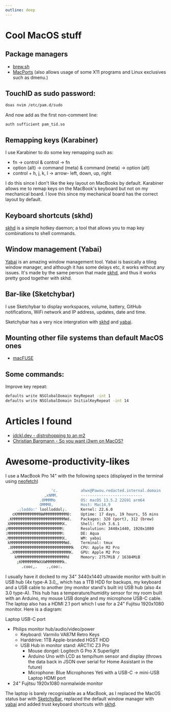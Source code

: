 ```yaml
---
outline: deep
---
```


# Cool MacOS stuff

## Package managers

- [brew.sh](https://brew.sh)
- [MacPorts](https://macports.org/) (also allows usage of some X11 programs and Linux exclusives such as dmenu.)

## TouchID as sudo password:

```sh
doas nvim /etc/pam.d/sudo
```
And now add as the first non-comment line:

`auth sufficient pam_tid.so`

## Remapping keys (Karabiner)

I use Karabiner to do some key remapping such as:

* fn -> control & control -> fn
* option (alt) -> command (meta) & command (meta) -> option (alt)
* control + h, j, k, l -> arrow- left, down, up, right

I do this since I don't like the key layout on MacBooks by default. Karabiner allows me to remap keys on the MacBook's keyboard but not on my mechanical board. I love this since my mechanical board has the correct layout by default.

## Keyboard shortcuts (skhd)

[skhd](https://github.com/koekeishiya/skhd) is a simple hotkey daemon; a tool that allows you to map key combinations to shell commands.

## Window management (Yabai)

[Yabai](https://github.com/koekeishiya/yabai) is an amazing window management tool. Yabai is basically a tiling window manager, and although it has some delays etc, it works without any issues. It's made by the same person that made [skhd](#skhd), and thus it works pretty good together with skhd.

## Bar-like (Sketchybar)

I use Sketchybar to display workspaces, volume, battery, GitHub notifications, WiFi network and IP address, updates, date and time.

Sketchybar has a very nice intergration with [skhd](#skhd) and [yabai](#yabai).

## Mounting other file systems than default MacOS ones

- [macFUSE](https://osxfuse.github.io/)


## Some commands:

Improve key repeat:

```sh
defaults write NSGlobalDomain KeyRepeat -int 1
defaults write NSGlobalDomain InitialKeyRepeat -int 14
```


# Articles I found

- [jdckl.dev - distrohopping to an m2](https://jdckl.dev/blog/distrohopping-to-an-m2)
- [Christian Bargmann - So you want i3wm on MacOS?](https://cbrgm.net/post/2021-05-5-setup-macos/)

# Awesome-productivity-likes

I use a MacBook Pro 14" with the following specs (displayed in the terminal using [neofetch](https://github.com/dylanaraps/neofetch))

```sh
                    'c.          ahwx@Pawou.redacted.internal.domain
                 ,xNMM.          ---------------------------
               .OMMMMo           OS: macOS 13.5.2 22G91 arm64
               OMMM0,            Host: Mac14,9
     .;loddo:' loolloddol;.      Kernel: 22.6.0
   cKMMMMMMMMMMNWMMMMMMMMMM0:    Uptime: 17 days, 19 hours, 55 mins
 .KMMMMMMMMMMMMMMMMMMMMMMMWd.    Packages: 320 (port), 312 (brew)
 XMMMMMMMMMMMMMMMMMMMMMMMX.      Shell: fish 3.6.1
;MMMMMMMMMMMMMMMMMMMMMMMM:       Resolution: 3440x1440, 1920x1080
:MMMMMMMMMMMMMMMMMMMMMMMM:       DE: Aqua
.MMMMMMMMMMMMMMMMMMMMMMMMX.      WM: yabai
 kMMMMMMMMMMMMMMMMMMMMMMMMWd.    Terminal: tmux
 .XMMMMMMMMMMMMMMMMMMMMMMMMMMk   CPU: Apple M2 Pro
  .XMMMMMMMMMMMMMMMMMMMMMMMMK.   GPU: Apple M2 Pro
    kMMMMMMMMMMMMMMMMMMMMMMd     Memory: 2757MiB / 16384MiB
     ;KMMMMMMMWXXWMMMMMMMk.
       .cooc,.    .,coo:.
```

I usually have it docked to my 34" 3440x1440 ultrawide monitor with built in USB hub (4x type-A 3.0_, which has a 1TB HDD for backups, my keyboard and a USB cable to another (my monitor stand's built in) USB hub (also 4x 3.0 type-A). This hub has a temperature/humidity sensor for my room built with an Arduino, my mouse USB dongle and my microphone USB-C cable. The laptop also has a HDMI 2.1 port which I use for a 24" Fujitsu 1920x1080 monitor. Here is a diagram:

Laptop USB-C port
  * Philips monitor hub/audio/video/power
    * Keyboard: Varmilo VA87M Retro Keys
    * Harddrive: 1TB Apple-branded HGST HDD
    * USB Hub in monitor stand: ARCTIC Z3 Pro
      * Mouse dongel: Logitech G Pro X Superlight
      * Arduino Uno with LCD as temp/hum sensor and display (throws the data back in JSON over serial for Home Assistant in the future)
      * Microphone: Blue Microphones Yeti with a USB-C -> mini-USB
Laptop HDMI port
  * 24" Fujitsu 1920x1080 normalwide monitor

The laptop is barely recognisable as a MacBook, as I replaced the MacOS status bar with [SketchyBar](https://github.com/FelixKratz/SketchyBar), replaced the default window manager with [yabai](https://github.com/koekeishiya/yabai) and added trust keyboard shortcuts with [skhd](https://github.com/koekeishiya/skhd).
